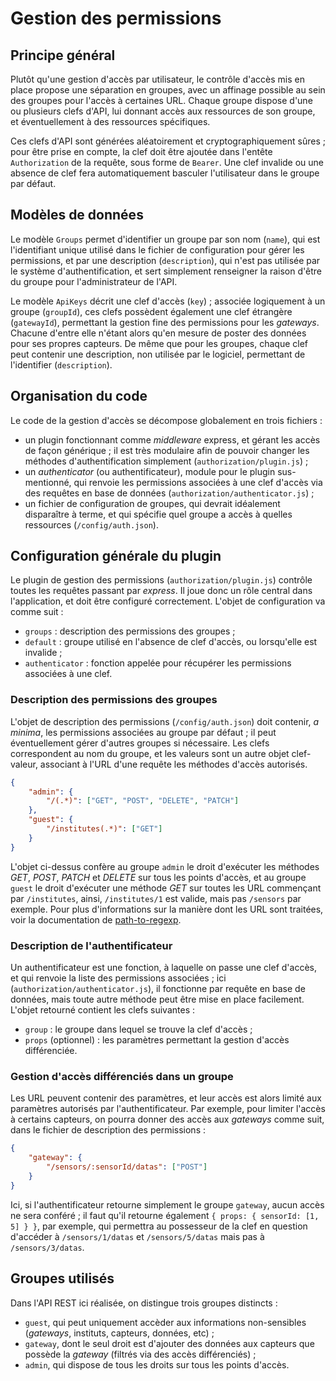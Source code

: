 # Gestion des permissions

## Principe général

Plutôt qu'une gestion d'accès par utilisateur, le contrôle d'accès mis en place propose une séparation en groupes, avec un affinage possible au sein des groupes pour l'accès à certaines URL. Chaque groupe dispose d'une ou plusieurs clefs d'API, lui donnant accès aux ressources de son groupe, et éventuellement à des ressources spécifiques.

Ces clefs d'API sont générées aléatoirement et cryptographiquement sûres ; pour être prise en compte, la clef doit être ajoutée dans l'entête `Authorization` de la requête, sous forme de `Bearer`. Une clef invalide ou une absence de clef fera automatiquement basculer l'utilisateur dans le groupe par défaut.

## Modèles de données

Le modèle `Groups` permet d'identifier un groupe par son nom (`name`), qui est l'identifiant unique utilisé dans le fichier de configuration pour gérer les permissions, et par une description (`description`), qui n'est pas utilisée par le système d'authentification, et sert simplement renseigner la raison d'être du groupe pour l'administrateur de l'API.

Le modèle `ApiKeys` décrit une clef d'accès (`key`) ; associée logiquement à un groupe (`groupId`), ces clefs possèdent également une clef étrangère (`gatewayId`), permettant la gestion fine des permissions pour les *gateways*. Chacune d'entre elle n'étant alors qu'en mesure de poster des données pour ses propres capteurs. De même que pour les groupes, chaque clef peut contenir une description, non utilisée par le logiciel, permettant de l'identifier (`description`).

## Organisation du code

Le code de la gestion d'accès se décompose globalement en trois fichiers :

- un plugin fonctionnant comme *middleware* express, et gérant les accès de façon générique ; il est très modulaire afin de pouvoir changer les méthodes d'authentification simplement (`authorization/plugin.js`) ;
- un *authenticator* (ou authentificateur), module pour le plugin sus-mentionné, qui renvoie les permissions associées à une clef d'accès via des requêtes en base de données (`authorization/authenticator.js`) ;
- un fichier de configuration de groupes, qui devrait idéalement disparaître à terme, et qui spécifie quel groupe a accès à quelles ressources (`/config/auth.json`).

## Configuration générale du plugin

Le plugin de gestion des permissions (`authorization/plugin.js`) contrôle toutes les requêtes passant par *express*. Il joue donc un rôle central dans l'application, et doit être configuré correctement. L'objet de configuration va comme suit :

- `groups` : description des permissions des groupes ;
- `default` : groupe utilisé en l'absence de clef d'accès, ou lorsqu'elle est invalide ;
- `authenticator` : fonction appelée pour récupérer les permissions associées à une clef.

### Description des permissions des groupes

L'objet de description des permissions (`/config/auth.json`) doit contenir, *a minima*, les permissions associées au groupe par défaut ; il peut éventuellement gérer d'autres groupes si nécessaire. Les clefs correspondent au nom du groupe, et les valeurs sont un autre objet clef-valeur, associant à l'URL d'une requête les méthodes d'accès autorisés.

```json
{
	"admin": {
		"/(.*)": ["GET", "POST", "DELETE", "PATCH"]
	},
	"guest": {
		"/institutes(.*)": ["GET"]
	}
}
```

L'objet ci-dessus confère au groupe `admin` le droit d'exécuter les méthodes *GET*, *POST*, *PATCH* et *DELETE* sur tous les points d'accès, et au groupe `guest` le droit d'exécuter une méthode *GET* sur toutes les URL commençant par `/institutes`, ainsi, `/institutes/1` est valide, mais pas `/sensors` par exemple. Pour plus d'informations sur la manière dont les URL sont traitées, voir la documentation de [path-to-regexp](https://www.npmjs.com/package/path-to-regexp).

### Description de l'authentificateur

Un authentificateur est une fonction, à laquelle on passe une clef d'accès, et qui renvoie la liste des permissions associées ; ici (`authorization/authenticator.js`), il fonctionne par requête en base de données, mais toute autre méthode peut être mise en place facilement. L'objet retourné contient les clefs suivantes :

- `group` : le groupe dans lequel se trouve la clef d'accès ;
- `props` (optionnel) : les paramètres permettant la gestion d'accès différenciée.

### Gestion d'accès différenciés dans un groupe

Les URL peuvent contenir des paramètres, et leur accès est alors limité aux paramètres autorisés par l'authentificateur. Par exemple, pour limiter l'accès à certains capteurs, on pourra donner des accès aux *gateways* comme suit, dans le fichier de description des permissions :

```json
{
	"gateway": {
		"/sensors/:sensorId/datas": ["POST"]
	}
}
```

Ici, si l'authentificateur retourne simplement le groupe `gateway`, aucun accès ne sera conféré ; il faut qu'il retourne également `{ props: { sensorId: [1, 5] } }`, par exemple, qui permettra au possesseur de la clef en question d'accéder à `/sensors/1/datas` et `/sensors/5/datas` mais pas à `/sensors/3/datas`.

## Groupes utilisés

Dans l'API REST ici réalisée, on distingue trois groupes distincts :

- `guest`, qui peut uniquement accèder aux informations non-sensibles (*gateways*, instituts, capteurs, données, etc) ;
- `gateway`, dont le seul droit est d'ajouter des données aux capteurs que possède la *gateway* (filtrés via des accès différenciés) ;
- `admin`, qui dispose de tous les droits sur tous les points d'accès.
